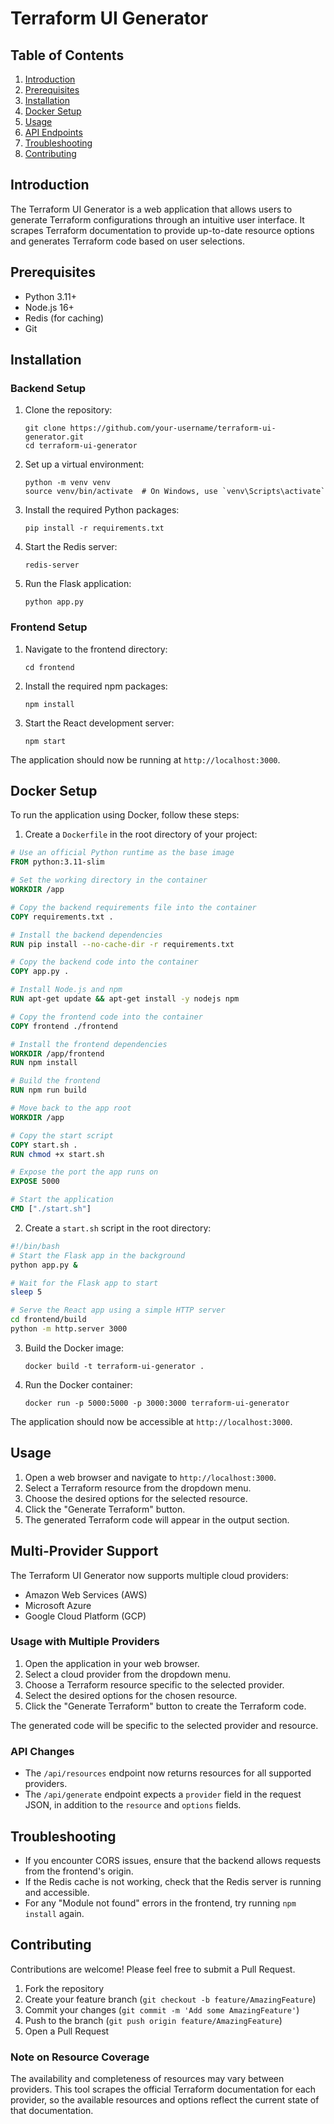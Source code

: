 # Terraform UI Generator

## Table of Contents
1. [Introduction](#introduction)
2. [Prerequisites](#prerequisites)
3. [Installation](#installation)
4. [Docker Setup](#docker-setup)
5. [Usage](#usage)
6. [API Endpoints](#api-endpoints)
7. [Troubleshooting](#troubleshooting)
8. [Contributing](#contributing)

## Introduction

The Terraform UI Generator is a web application that allows users to generate Terraform configurations through an intuitive user interface. It scrapes Terraform documentation to provide up-to-date resource options and generates Terraform code based on user selections.

## Prerequisites

- Python 3.11+
- Node.js 16+
- Redis (for caching)
- Git

## Installation

### Backend Setup

1. Clone the repository:
   ```
   git clone https://github.com/your-username/terraform-ui-generator.git
   cd terraform-ui-generator
   ```

2. Set up a virtual environment:
   ```
   python -m venv venv
   source venv/bin/activate  # On Windows, use `venv\Scripts\activate`
   ```

3. Install the required Python packages:
   ```
   pip install -r requirements.txt
   ```

4. Start the Redis server:
   ```
   redis-server
   ```

5. Run the Flask application:
   ```
   python app.py
   ```

### Frontend Setup

1. Navigate to the frontend directory:
   ```
   cd frontend
   ```

2. Install the required npm packages:
   ```
   npm install
   ```

3. Start the React development server:
   ```
   npm start
   ```

The application should now be running at `http://localhost:3000`.

## Docker Setup

To run the application using Docker, follow these steps:

1. Create a `Dockerfile` in the root directory of your project:

```dockerfile
# Use an official Python runtime as the base image
FROM python:3.11-slim

# Set the working directory in the container
WORKDIR /app

# Copy the backend requirements file into the container
COPY requirements.txt .

# Install the backend dependencies
RUN pip install --no-cache-dir -r requirements.txt

# Copy the backend code into the container
COPY app.py .

# Install Node.js and npm
RUN apt-get update && apt-get install -y nodejs npm

# Copy the frontend code into the container
COPY frontend ./frontend

# Install the frontend dependencies
WORKDIR /app/frontend
RUN npm install

# Build the frontend
RUN npm run build

# Move back to the app root
WORKDIR /app

# Copy the start script
COPY start.sh .
RUN chmod +x start.sh

# Expose the port the app runs on
EXPOSE 5000

# Start the application
CMD ["./start.sh"]
```

2. Create a `start.sh` script in the root directory:

```bash
#!/bin/bash
# Start the Flask app in the background
python app.py &

# Wait for the Flask app to start
sleep 5

# Serve the React app using a simple HTTP server
cd frontend/build
python -m http.server 3000
```

3. Build the Docker image:
   ```
   docker build -t terraform-ui-generator .
   ```

4. Run the Docker container:
   ```
   docker run -p 5000:5000 -p 3000:3000 terraform-ui-generator
   ```

The application should now be accessible at `http://localhost:3000`.

## Usage

1. Open a web browser and navigate to `http://localhost:3000`.
2. Select a Terraform resource from the dropdown menu.
3. Choose the desired options for the selected resource.
4. Click the "Generate Terraform" button.
5. The generated Terraform code will appear in the output section.

## Multi-Provider Support

The Terraform UI Generator now supports multiple cloud providers:

- Amazon Web Services (AWS)
- Microsoft Azure
- Google Cloud Platform (GCP)

### Usage with Multiple Providers

1. Open the application in your web browser.
2. Select a cloud provider from the dropdown menu.
3. Choose a Terraform resource specific to the selected provider.
4. Select the desired options for the chosen resource.
5. Click the "Generate Terraform" button to create the Terraform code.

The generated code will be specific to the selected provider and resource.

### API Changes

- The `/api/resources` endpoint now returns resources for all supported providers.
- The `/api/generate` endpoint expects a `provider` field in the request JSON, in addition to the `resource` and `options` fields.

## Troubleshooting

- If you encounter CORS issues, ensure that the backend allows requests from the frontend's origin.
- If the Redis cache is not working, check that the Redis server is running and accessible.
- For any "Module not found" errors in the frontend, try running `npm install` again.

## Contributing

Contributions are welcome! Please feel free to submit a Pull Request.

1. Fork the repository
2. Create your feature branch (`git checkout -b feature/AmazingFeature`)
3. Commit your changes (`git commit -m 'Add some AmazingFeature'`)
4. Push to the branch (`git push origin feature/AmazingFeature`)
5. Open a Pull Request



### Note on Resource Coverage

The availability and completeness of resources may vary between providers. This tool scrapes the official Terraform documentation for each provider, so the available resources and options reflect the current state of that documentation.